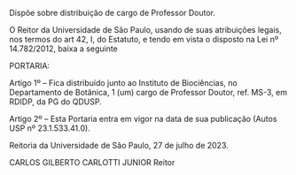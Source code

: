 Dispõe sobre distribuição de cargo de Professor Doutor.

O Reitor da Universidade de São Paulo, usando de suas atribuições legais, nos termos do art 42, I, do Estatuto, e tendo em vista o disposto na Lei nº 14.782/2012, baixa a seguinte

PORTARIA:

Artigo 1º – Fica distribuído junto ao Instituto de Biociências, no Departamento de Botânica, 1 (um) cargo de Professor Doutor, ref. MS-3, em RDIDP, da PG do QDUSP.

Artigo 2º – Esta Portaria entra em vigor na data de sua publicação (Autos USP nº 23.1.533.41.0).

Reitoria da Universidade de São Paulo, 27 de julho de 2023.

CARLOS GILBERTO CARLOTTI JUNIOR
Reitor